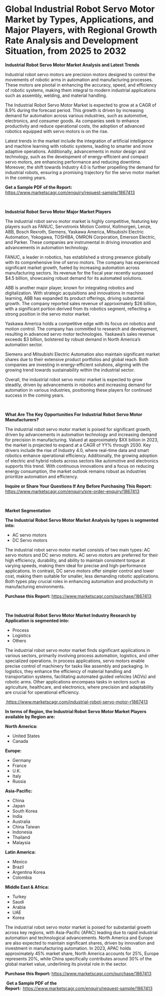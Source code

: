 <p><h1>Global Industrial Robot Servo Motor Market by Types, Applications, and Major Players, with Regional Growth Rate Analysis and Development Situation, from 2025 to 2032</h1></p><p><strong>Industrial Robot Servo Motor Market Analysis and Latest Trends</strong></p>
<p><p>Industrial robot servo motors are precision motors designed to control the movements of robotic arms in automation and manufacturing processes. These motors are pivotal in enhancing the accuracy, speed, and efficiency of robotic systems, making them integral to modern industrial applications such as assembly, welding, and material handling.</p><p>The Industrial Robot Servo Motor Market is expected to grow at a CAGR of 8.9% during the forecast period. This growth is driven by increasing demand for automation across various industries, such as automotive, electronics, and consumer goods. As companies seek to enhance productivity and reduce operational costs, the adoption of advanced robotics equipped with servo motors is on the rise.</p><p>Latest trends in the market include the integration of artificial intelligence and machine learning with robotic systems, leading to smarter and more adaptive operations. Additionally, advancements in motor design and technology, such as the development of energy-efficient and compact servo motors, are enhancing performance and reducing downtime. Moreover, the shift towards Industry 4.0 is further propelling the demand for industrial robots, ensuring a promising trajectory for the servo motor market in the coming years.</p></p>
<p><strong>Get a Sample PDF of the Report:&nbsp;</strong> <a href="https://www.marketscagr.com/enquiry/request-sample/1867413?utm_campaign=3606&utm_medium=2&utm_source=Github&utm_content=ia&utm_term=16042025&utm_id=industrial-robot-servo-motor">https://www.marketscagr.com/enquiry/request-sample/1867413</a></p>
<p>&nbsp;</p>
<p><strong>Industrial Robot Servo Motor Major Market Players</strong></p>
<p><p>The industrial robot servo motor market is highly competitive, featuring key players such as FANUC, Servotronix Motion Control, Kollmorgen, Lenze, ABB, Bosch Rexroth, Siemens, Yaskawa America, Mitsubishi Electric Automation, Yokogawa, TOSHIBA, OMRON Corporation, Emerson Electric, and Parker. These companies are instrumental in driving innovation and advancements in automation technology.</p><p>FANUC, a leader in robotics, has established a strong presence globally with its comprehensive line of servo motors. The company has experienced significant market growth, fueled by increasing automation across manufacturing sectors. Its revenue for the fiscal year recently surpassed $4.5 billion, showcasing robust demand for its automated solutions.</p><p>ABB is another major player, known for integrating robotics and digitalization. With strategic acquisitions and innovations in machine learning, ABB has expanded its product offerings, driving substantial growth. The company reported sales revenue of approximately $26 billion, with a significant portion derived from its robotics segment, reflecting a strong position in the servo motor market.</p><p>Yaskawa America holds a competitive edge with its focus on robotics and motion control. The company has committed to research and development, resulting in advanced servo motor technologies. Yaskawa’s sales revenue exceeds $3 billion, bolstered by robust demand in North America’s automation sector.</p><p>Siemens and Mitsubishi Electric Automation also maintain significant market shares due to their extensive product portfolios and global reach. Both companies are investing in energy-efficient solutions, aligning with the growing trend towards sustainability within the industrial sector.</p><p>Overall, the industrial robot servo motor market is expected to grow steadily, driven by advancements in robotics and increasing demand for automation in various industries, positioning these players for continued success in the coming years.</p></p>
<p>&nbsp;</p>
<p><strong>What Are The Key Opportunities For Industrial Robot Servo Motor Manufacturers?</strong></p>
<p><p>The industrial robot servo motor market is poised for significant growth, driven by advancements in automation technology and increasing demand for precision in manufacturing. Valued at approximately $XX billion in 2023, the market is projected to expand at a CAGR of YY% through 2030. Key drivers include the rise of Industry 4.0, where real-time data and smart robotics enhance operational efficiency. Additionally, the growing adoption of electric and hybrid robots across sectors like automotive and electronics supports this trend. With continuous innovations and a focus on reducing energy consumption, the market outlook remains robust as industries prioritize automation and efficiency.</p></p>
<p><strong>Inquire or Share Your Questions If Any Before Purchasing This Report:</strong> <a href="https://www.marketscagr.com/enquiry/pre-order-enquiry/1867413?utm_campaign=3606&utm_medium=2&utm_source=Github&utm_content=ia&utm_term=16042025&utm_id=industrial-robot-servo-motor">https://www.marketscagr.com/enquiry/pre-order-enquiry/1867413</a></p>
<p>&nbsp;</p>
<p><strong>Market Segmentation</strong></p>
<p><strong>The Industrial Robot Servo Motor Market Analysis by types is segmented into:</strong></p>
<p><ul><li>AC servo motors</li><li>DC Servo motors</li></ul></p>
<p><p>The industrial robot servo motor market consists of two main types: AC servo motors and DC servo motors. AC servo motors are preferred for their high efficiency, durability, and ability to maintain consistent torque at varying speeds, making them ideal for precise and high-performance applications. In contrast, DC servo motors offer simpler control and lower cost, making them suitable for smaller, less demanding robotic applications. Both types play crucial roles in enhancing automation and productivity in manufacturing environments.</p></p>
<p><strong>Purchase this Report:&nbsp;</strong><a href="https://www.marketscagr.com/purchase/1867413?utm_campaign=3606&utm_medium=2&utm_source=Github&utm_content=ia&utm_term=16042025&utm_id=industrial-robot-servo-motor">https://www.marketscagr.com/purchase/1867413</a></p>
<p>&nbsp;</p>
<p><strong>The Industrial Robot Servo Motor Market Industry Research by Application is segmented into:</strong></p>
<p><ul><li>Process</li><li>Logistics</li><li>Others</li></ul></p>
<p><p>The industrial robot servo motor market finds significant applications in various sectors, primarily involving process automation, logistics, and other specialized operations. In process applications, servo motors enable precise control of machinery for tasks like assembly and packaging. In logistics, they enhance the efficiency of material handling and transportation systems, facilitating automated guided vehicles (AGVs) and robotic arms. Other applications encompass tasks in sectors such as agriculture, healthcare, and electronics, where precision and adaptability are crucial for operational efficiency.</p></p>
<p><a href="https://www.marketscagr.com/industrial-robot-servo-motor-r1867413?utm_campaign=3606&utm_medium=2&utm_source=Github&utm_content=ia&utm_term=16042025&utm_id=industrial-robot-servo-motor">&nbsp;https://www.marketscagr.com/industrial-robot-servo-motor-r1867413</a></p>
<p><strong>In terms of Region, the Industrial Robot Servo Motor Market Players available by Region are:</strong></p>
<p>
    <p> <strong> North America: </strong>
        <ul>
            <li>United States</li>
            <li>Canada</li>
        </ul>
        </p> 
    <p> <strong> Europe: </strong>
        <ul>
            <li>Germany</li>
            <li>France</li>
            <li>U.K.</li>
            <li>Italy</li>
            <li>Russia</li>
        </ul>
        </p> 
    <p> <strong> Asia-Pacific: </strong>
        <ul>
            <li>China</li>
            <li>Japan</li>
            <li>South Korea</li>
            <li>India</li>
            <li>Australia</li>
            <li>China Taiwan</li>
            <li>Indonesia</li>
            <li>Thailand</li>
            <li>Malaysia</li>
        </ul>
        </p> 
    <p> <strong> Latin America: </strong>
        <ul>
            <li>Mexico</li>
            <li>Brazil</li>
            <li>Argentina Korea</li>
            <li>Colombia</li>
        </ul>
        </p> 
    <p> <strong> Middle East & Africa: </strong>
        <ul>
            <li>Turkey</li>
            <li>Saudi</li>
            <li>Arabia</li>
            <li>UAE</li>
            <li>Korea</li>
        </ul>
    </p>
    </p>
<p><p>The industrial robot servo motor market is poised for substantial growth across key regions, with Asia-Pacific (APAC) leading due to rapid industrial automation and technological advancements. North America and Europe are also expected to maintain significant shares, driven by innovation and investment in manufacturing automation. In 2023, APAC holds approximately 45% market share, North America accounts for 25%, Europe represents 20%, while China specifically contributes around 30% of the global market value, underlining its pivotal role in the sector.</p></p>
<p><strong>Purchase this Report: </strong><a href="https://www.marketscagr.com/purchase/1867413?utm_campaign=3606&utm_medium=2&utm_source=Github&utm_content=ia&utm_term=16042025&utm_id=industrial-robot-servo-motor">https://www.marketscagr.com/purchase/1867413</a></p>
<p>&nbsp;<strong>Get a Sample PDF of the Report:&nbsp;&nbsp;</strong><a href="https://www.marketscagr.com/enquiry/request-sample/1867413?utm_campaign=3606&utm_medium=2&utm_source=Github&utm_content=ia&utm_term=16042025&utm_id=industrial-robot-servo-motor">https://www.marketscagr.com/enquiry/request-sample/1867413</a></p>
<p><strong></strong></p>
<p><p></p><p></p><p></p></p>